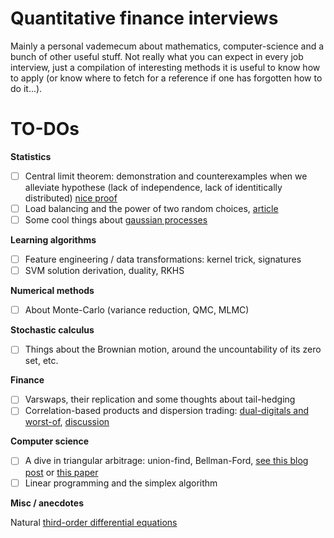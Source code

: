 # Quantitative finance interviews

Mainly a personal vademecum about mathematics, computer-science and a bunch of other useful stuff.
Not really what you can expect in every job interview, just a compilation of interesting methods it is useful to know how to apply (or know where to fetch for a reference if one has forgotten how to do it...).

# TO-DOs

**Statistics**

- [ ] Central limit theorem: demonstration and counterexamples when we alleviate hypothese (lack of independence, lack of identitically distributed) [nice proof](https://perso.eleves.ens-rennes.fr/people/julie.parreaux/agregation.html)
- [ ] Load balancing and the power of two random choices, [article](https://medium.com/the-intuition-project/load-balancing-the-intuition-behind-the-power-of-two-random-choices-6de2e139ac2f)
- [ ] Some cool things about [gaussian processes](https://stats.stackexchange.com/questions/506535/gaussian-process-conditioning-xy-sim-n-mu-x-sum-xy-sum-yy-1y-mu)

**Learning algorithms**

- [ ] Feature engineering / data transformations: kernel trick, signatures
- [ ] SVM solution derivation, duality, RKHS

**Numerical methods**

- [ ] About Monte-Carlo (variance reduction, QMC, MLMC)

**Stochastic calculus**

- [ ] Things about the Brownian motion, around the uncountability of its zero set, etc.

**Finance**

- [ ] Varswaps, their replication and some thoughts about tail-hedging
- [ ] Correlation-based products and dispersion trading: [dual-digitals and worst-of](https://quantnet.com/threads/dual-digital-and-worst-of-basket-options.20660/), [discussion](https://quant.stackexchange.com/questions/75024/how-to-hedge-a-dual-digital-option)

**Computer science**

- [ ] A dive in triangular arbitrage: union-find, Bellman-Ford, [see this blog post](https://reasonabledeviations.com/2019/03/02/currency-arbitrage-graphs/) or [this paper](https://drive.google.com/file/d/13Y_7tPvfvkNXcA_jkD2RMcNc0VQyRPvF/view)
- [ ] Linear programming and the simplex algorithm

**Misc / anecdotes**

Natural [third-order differential equations](https://www.johndcook.com/blog/2023/01/13/third-order-odes/)
